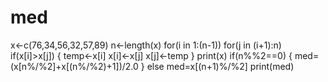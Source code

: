 # med
x<-c(76,34,56,32,57,89)
n<-length(x)
for(i in 1:(n-1))
  for(j in (i+1):n)
    if(x[i]>x[j])
    {
      temp<-x[i]
      x[i]<-x[j]
      x[j]<-temp 
    }
print(x)
if(n%%2==0)
{
  med=(x[n%/%2]+x[(n%/%2)+1])/2.0
}
else
  med=x[(n+1)%/%2]
print(med)

